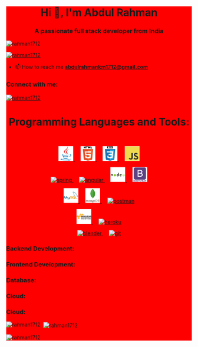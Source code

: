 <div class="divb">
<h1 align="center">Hi 👋, I'm Abdul Rahman</h1>
<h3 align="center">A passionate full stack developer from India</h3>

<p align="left"> 
    <img src="https://komarev.com/ghpvc/?username=rahman1712&label=Profile%20views&color=0e75b6&style=flat" alt="rahman1712" /> 
</p>

<p align="left"> 
    <a href="https://github.com/ryo-ma/github-profile-trophy">
        <img src="https://github-profile-trophy.vercel.app/?username=rahman1712" alt="rahman1712" />
    </a> 
</p>

- 📫 How to reach me **abdulrahmankm1712@gmail.com**

<h3 align="left">Connect with me:</h3>
<p align="left">
    <a href="https://linkedin.com/in/rahman1712" target="blank">
        <img align="center" src="https://raw.githubusercontent.com/rahuldkjain/github-profile-readme-generator/master/src/images/icons/Social/linked-in-alt.svg" alt="rahman1712" height="30" width="40" />
    </a>
</p>

<h1 align="center">Programming Languages and Tools:</h1>

<p align="left" style="color:red;"  class="parag"> 
hello `#f03c15`
    <p align="center"> 
        <a href="https://www.java.com" target="_blank"> 
            <img src="https://raw.githubusercontent.com/devicons/devicon/master/icons/java/java-original.svg" alt="java" width="40" height="40"/> 
        </a> 
        &nbsp; &nbsp;
        <a href="https://www.w3.org/html/" target="_blank"> 
            <img src="https://raw.githubusercontent.com/devicons/devicon/master/icons/html5/html5-original-wordmark.svg" alt="html5" width="40" height="40"/> 
        </a> 
        &nbsp; &nbsp;
        <a href="https://www.w3schools.com/css/" target="_blank"> 
            <img src="https://raw.githubusercontent.com/devicons/devicon/master/icons/css3/css3-original-wordmark.svg" alt="css3" width="40" height="40"/> 
        </a>
        &nbsp; &nbsp;
        <a href="https://developer.mozilla.org/en-US/docs/Web/JavaScript" target="_blank"> 
            <img src="https://raw.githubusercontent.com/devicons/devicon/master/icons/javascript/javascript-original.svg" alt="javascript" width="40" height="40"/> 
        </a>
    </p>
    <p align="center"> 
        <a href="https://spring.io/" target="_blank"> 
            <img src="https://www.vectorlogo.zone/logos/springio/springio-icon.svg" alt="spring" width="40" height="40"/> 
        </a> 
        &nbsp; &nbsp;
        <a href="https://angular.io" target="_blank">
            <img src="https://angular.io/assets/images/logos/angular/angular.svg" alt="angular" width="40" height="40"/> 
        </a> 
        &nbsp; &nbsp;
        <a href="https://nodejs.org" target="_blank"> 
            <img src="https://raw.githubusercontent.com/devicons/devicon/master/icons/nodejs/nodejs-original-wordmark.svg" alt="nodejs" width="40" height="40"/> 
        </a> 
        &nbsp; &nbsp;
        <a href="https://getbootstrap.com" target="_blank"> 
            <img src="https://raw.githubusercontent.com/devicons/devicon/master/icons/bootstrap/bootstrap-plain-wordmark.svg" alt="bootstrap" width="40" height="40"/> 
        </a>
    </p>
    <p align="center"> 
        <a href="https://www.mysql.com/" target="_blank"> 
            <img src="https://raw.githubusercontent.com/devicons/devicon/master/icons/mysql/mysql-original-wordmark.svg" alt="mysql" width="40" height="40"/> 
        </a> 
        &nbsp; &nbsp;
        <a href="https://www.mongodb.com/" target="_blank"> 
            <img src="https://raw.githubusercontent.com/devicons/devicon/master/icons/mongodb/mongodb-original-wordmark.svg" alt="mongodb" width="40" height="40"/>
        </a> 
        &nbsp; &nbsp;
        <a href="https://postman.com" target="_blank"> 
            <img src="https://www.vectorlogo.zone/logos/getpostman/getpostman-icon.svg" alt="postman" width="40" height="40"/> 
        </a> 
    </p>
    <p align="center"> 
        <a href="https://aws.amazon.com" target="_blank"> 
            <img src="https://raw.githubusercontent.com/devicons/devicon/master/icons/amazonwebservices/amazonwebservices-original-wordmark.svg" alt="aws" width="40" height="40"/>
        </a>
        &nbsp; &nbsp;
        <a href="https://heroku.com" target="_blank"> 
            <img src="https://www.vectorlogo.zone/logos/heroku/heroku-icon.svg" alt="heroku" width="40" height="40"/> 
        </a> 
    </p>
    <p align="center"> 
        <a href="https://www.blender.org/" target="_blank"> 
            <img src="https://download.blender.org/branding/community/blender_community_badge_white.svg" alt="blender" width="40" height="40"/> 
        </a>
        &nbsp; &nbsp;
        <a href="https://git-scm.com/" target="_blank">
            <img src="https://www.vectorlogo.zone/logos/git-scm/git-scm-icon.svg" alt="git" width="40" height="40"/> 
        </a> 
    </p>
</p>

<h3 align="left">Backend Development:</h3>

<h3 align="left">Frontend Development:</h3>
<p align="left"> 
</p>
<h3 align="left">Database:</h3>
<p align="left"> 
</p>
<h3 align="left">Cloud:</h3>
<p align="left"> 
</p>
<h3 align="left">Cloud:</h3>
<p align="left"> 
</p>

<p>
    <img align="left" src="https://github-readme-stats.vercel.app/api/top-langs?username=rahman1712&show_icons=true&locale=en&layout=compact" alt="rahman1712" />
</p>

<p>
    &nbsp;
    <img align="center" src="https://github-readme-stats.vercel.app/api?username=rahman1712&show_icons=true&locale=en" alt="rahman1712" />
</p>

<p>
    <img align="center" src="https://github-readme-streak-stats.herokuapp.com/?user=rahman1712&" alt="rahman1712" />
</p>

</div>

<style>
    .divb{
        background:red;
    }
    .parag{
        color:green;
    }
</style>

